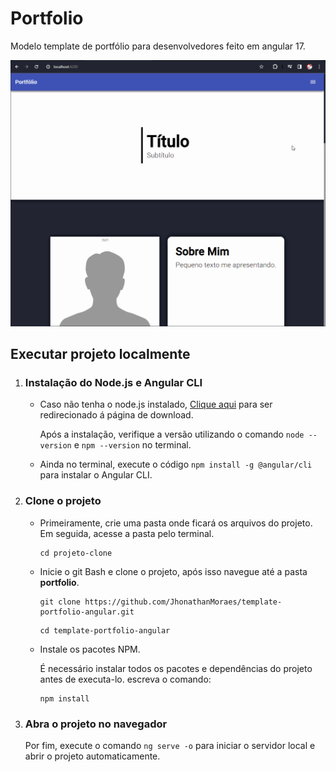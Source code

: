 # Portfolio

Modelo template de portfólio para desenvolvedores feito em angular 17.

<img src="/assets-readme/portfolio-video.gif" width="800">

## Executar projeto localmente

1. ### Instalação do Node.js e Angular CLI

   - Caso não tenha o node.js instalado, [Clique aqui](https://nodejs.org/en) para ser redirecionado á página de download.

     Após a instalação, verifique a versão utilizando o comando `node --version` e `npm --version` no terminal.

   - Ainda no terminal, execute o código `npm install -g @angular/cli` para instalar o Angular CLI.

2. ### Clone o projeto

   - Primeiramente, crie uma pasta onde ficará os arquivos do projeto. Em seguida, acesse a pasta pelo terminal.

     ```
     cd projeto-clone
     ```

   - Inicie o git Bash e clone o projeto, após isso navegue até a pasta **portfolio**.

     ```
     git clone https://github.com/JhonathanMoraes/template-portfolio-angular.git
     ```

     ```
     cd template-portfolio-angular
     ```

   - Instale os pacotes NPM.

     É necessário instalar todos os pacotes e dependências do projeto antes de executa-lo. escreva o comando:

     ```
     npm install
     ```

3. ### Abra o projeto no navegador

   Por fim, execute o comando `ng serve -o` para iniciar o servidor local e abrir o projeto automaticamente.

